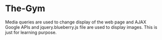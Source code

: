 # The-Gym
Media queries are used to change display of the web page and AJAX Google APIs and jquery.blueberry.js file are used to display images.
This is just for learning purpose.
